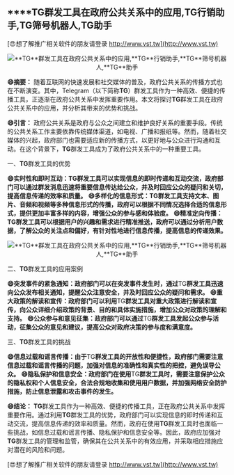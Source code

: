 ## ****TG**群发工具在政府公共关系中的应用,**TG**行销助手,**TG**筛号机器人,**TG**助手**

[😍想了解推广相关软件的朋友请登录 http://www.vst.tw](http://www.vst.tw)

 <center><img src="https://vst.tw/MP4/tuiguang/png/0.png" alt="**TG**群发工具在政府公共关系中的应用,**TG**行销助手,**TG**筛号机器人,**TG**助手"></center>

**😄摘要：**
随着互联网的快速发展和社交媒体的普及，政府公共关系的传播方式也在不断演变。其中，Telegram（以下简称**TG**）群发工具作为一种高效、便捷的传播工具，正逐渐在政府公共关系中发挥重要作用。本文将探讨**TG**群发工具在政府公共关系中的应用，并分析其带来的优势和挑战。

**😄引言：**
政府公共关系是政府与公众之间建立和维护良好关系的重要手段。传统的公共关系工作主要依靠传统媒体渠道，如电视、广播和报纸等。然而，随着社交媒体的兴起，政府部门也需要适应新的传播方式，以更好地与公众进行沟通和互动。在这个背景下，**TG**群发工具成为了政府公共关系中的一种重要工具。

一、**TG**群发工具的优势

**😄实时性和即时互动：**TG**群发工具可以实现信息的即时传递和互动交流，政府部门可以通过群发消息迅速将重要信息传达给公众，并及时回应公众的疑问和关切，提高信息传递的效率和质量。**
**😄多样化的信息形式：**TG**群发工具支持文本、图片、音频和视频等多种信息形式的传播，政府可以根据不同情况选择合适的信息形式，提供更加丰富多样的内容，增强公众的参与感和体验度。**
**😄精准定向传播：**TG**群发工具可以根据用户的兴趣和需求进行精准推送，政府可以通过分析用户数据，了解公众的关注点和偏好，有针对性地进行信息传播，提高信息的传递效果。**

 <center><img src="https://vst.tw/MP4/tuiguang/png/2.png" alt="**TG**群发工具在政府公共关系中的应用,**TG**行销助手,**TG**筛号机器人,**TG**助手"></center>

二、**TG**群发工具的应用案例

**😄突发事件的紧急通知：政府部门可以在突发事件发生时，通过**TG**群发工具迅速向公众发布相关通知，提醒公众注意安全，并及时回应公众的疑问和需求。**
**😄重大政策的解读和宣传：政府部门可以利用**TG**群发工具对重大政策进行解读和宣传，向公众详细介绍政策的背景、目的和具体实施措施，增加公众对政策的理解和支持。**
**😄公众参与和意见征集：政府部门可以通过**TG**群发工具发起公众参与活动，征集公众的意见和建议，提高公众对政府决策的参与度和满意度。**

三、**TG**群发工具的挑战

**😄信息过载和谣言传播：由于**TG**群发工具的开放性和便捷性，政府部门需要注意信息过载和谣言传播的问题，加强对信息的准确性和真实性的把控，避免误导公众。**
**😄隐私保护和信息安全：政府部门在使用**TG**群发工具时，需要注意保护公众的隐私权和个人信息安全，合法合规地收集和使用用户数据，并加强网络安全防护措施，防止信息泄露和攻击事件的发生。**

**😄结论：**
**TG**群发工具作为一种高效、便捷的传播工具，正在政府公共关系中发挥重要作用。通过利用**TG**群发工具的优势，政府部门可以实现信息的即时传递和互动交流，提高信息传递的效率和质量。然而，政府在使用**TG**群发工具时也面临一些挑战，如信息过载和谣言传播、隐私保护和信息安全等。因此，政府应加强对**TG**群发工具的管理和监管，确保其在公共关系中的有效应用，并采取相应措施应对潜在的风险和问题。

[😍想了解推广相关软件的朋友请登录 http://www.vst.tw](http://www.vst.tw)



